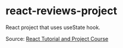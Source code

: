 # react-reviews-project
React project that uses useState hook.

Source: [React Tutorial and Project Course](https://www.udemy.com/course/react-tutorial-and-projects-course)
